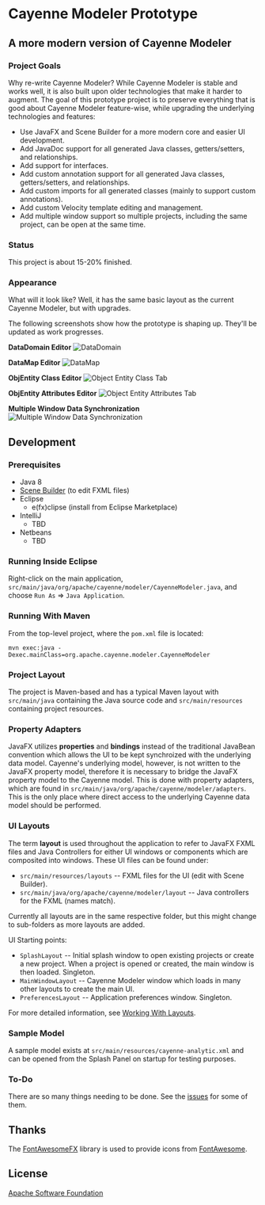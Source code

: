 # Cayenne Modeler Prototype
## A more modern version of Cayenne Modeler

### Project Goals

Why re-write Cayenne Modeler?  While Cayenne Modeler is stable and works well, it is also built upon older technologies that make it harder to augment.  The goal of this prototype project is to preserve everything that is good about Cayenne Modeler feature-wise, while upgrading the underlying technologies and features:

* Use JavaFX and Scene Builder for a more modern core and easier UI development.
* Add JavaDoc support for all generated Java classes, getters/setters, and relationships.
* Add support for interfaces.
* Add custom annotation support for all generated Java classes, getters/setters, and relationships.
* Add custom imports for all generated classes (mainly to support custom annotations).
* Add custom Velocity template editing and management.
* Add multiple window support so multiple projects, including the same project, can be open at the same time.

### Status
This project is about 15-20% finished.

### Appearance

What will it look like?  Well, it has the same basic layout as the current Cayenne Modeler, but with upgrades.

The following screenshots show how the prototype is shaping up.  They'll be updated as work progresses.

**DataDomain Editor**
![DataDomain](https://dl.dropboxusercontent.com/u/54311650/CayenneModelerPrototype/DataDomain.png)

**DataMap Editor**
![DataMap](https://dl.dropboxusercontent.com/u/54311650/CayenneModelerPrototype/DataMap.png)

**ObjEntity Class Editor**
![Object Entity Class Tab](https://dl.dropboxusercontent.com/u/54311650/CayenneModelerPrototype/ObjectEntity1.png)

**ObjEntity Attributes Editor**
![Object Entity Attributes Tab](https://dl.dropboxusercontent.com/u/54311650/CayenneModelerPrototype/ObjectEntity2.png)

**Multiple Window Data Synchronization**
![Multiple Window Data Synchronization](https://dl.dropboxusercontent.com/u/54311650/CayenneModelerPrototype/DataSynchronization.gif)

## Development

### Prerequisites

* Java 8
* [Scene Builder](http://gluonhq.com/open-source/scene-builder/) (to edit FXML files)
* Eclipse
    * e(fx)clipse (install from Eclipse Marketplace)
* IntelliJ
    * TBD
* Netbeans
    * TBD

### Running Inside Eclipse

Right-click on the main application,
`src/main/java/org/apache/cayenne/modeler/CayenneModeler.java`,
and choose `Run As` => `Java Application`.

### Running With Maven

From the top-level project, where the `pom.xml` file is located:

`mvn exec:java -Dexec.mainClass=org.apache.cayenne.modeler.CayenneModeler`

### Project Layout

The project is Maven-based and has a typical Maven layout with `src/main/java` containing the Java source code and `src/main/resources` containing project resources.

### Property Adapters

JavaFX utilizes **properties** and **bindings** instead of the traditional JavaBean convention which allows the UI to be kept synchroized with the underlying data model.  Cayenne's underlying model, however, is not written to the JavaFX property model, therefore it is necessary to bridge the JavaFX property model to the Cayenne model.  This is done with property adapters, which are found in `src/main/java/org/apache/cayenne/modeler/adapters`.  This is the only place where direct access to the underlying Cayenne data model should be performed.

### UI Layouts

The term **layout** is used throughout the application to refer to JavaFX FXML files and Java Controllers for either UI windows or components which are composited into windows.  These UI files can be found under:

* `src/main/resources/layouts` -- FXML files for the UI (edit with Scene Builder).
* `src/main/java/org/apache/cayenne/modeler/layout` -- Java controllers for the FXML (names match).

Currently all layouts are in the same respective folder, but this might change to sub-folders as more layouts are added.

UI Starting points:

* `SplashLayout` -- Initial splash window to open existing projects or create a new project.  When a project is opened or created, the main window is then loaded.  Singleton.
* `MainWindowLayout` -- Cayenne Modeler window which loads in many other layouts to create the main UI.
* `PreferencesLayout` -- Application preferences window.  Singleton.

For more detailed information, see [Working With Layouts](https://github.com/mrg/CMP/wiki/Working-With-Layouts).

### Sample Model

A sample model exists at `src/main/resources/cayenne-analytic.xml` and can be opened from the Splash Panel on startup for testing purposes.

### To-Do

There are so many things needing to be done.  See the [issues](https://github.com/mrg/CMP/issues) for some of them.

## Thanks

The [FontAwesomeFX](https://bitbucket.org/Jerady/fontawesomefx) library is used to provide icons from [FontAwesome](https://fortawesome.github.io/Font-Awesome/).

## License

[Apache Software Foundation](http://www.apache.org/licenses/LICENSE-2.0)

